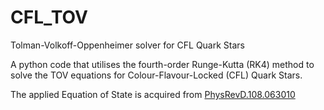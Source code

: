 # CFL_TOV
Tolman-Volkoff-Oppenheimer solver for CFL Quark Stars

A python code that utilises the fourth-order Runge-Kutta (RK4) method to solve the TOV equations for Colour-Flavour-Locked (CFL) Quark Stars.


The applied Equation of State is acquired from [PhysRevD.108.063010](https://journals.aps.org/prd/abstract/10.1103/PhysRevD.108.063010)
